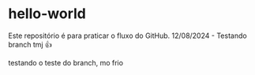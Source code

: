 # hello-world
Este repositório é para praticar o fluxo do GitHub.
12/08/2024 - Testando branch tmj 👍

testando o teste do branch, mo frio

